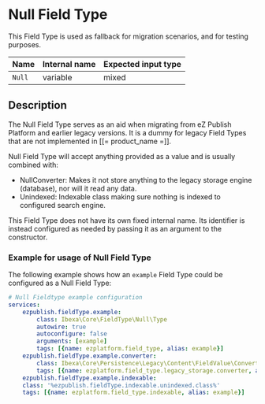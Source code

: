 # Null Field Type

This Field Type is used as fallback for migration scenarios, and for testing purposes.

| Name   | Internal name | Expected input type |
|--------|---------------|---------------------|
| `Null` | variable    | mixed             |

## Description

The Null Field Type serves as an aid when migrating from eZ Publish Platform and earlier legacy versions. It is a dummy for legacy Field Types that are not implemented in [[= product_name =]].

Null Field Type will accept anything provided as a value and is usually combined with:

- NullConverter: Makes it not store anything to the legacy storage engine (database), nor will it read any data.
- Unindexed: Indexable class making sure nothing is indexed to configured search engine.

This Field Type does not have its own fixed internal name. Its identifier is instead configured as needed by passing it as an argument to the constructor.

### Example for usage of Null Field Type

The following example shows how an `example` Field Type could be configured as a Null Field Type:

``` yaml
# Null Fieldtype example configuration
services:
    ezpublish.fieldType.example:
        class: Ibexa\Core\FieldType\Null\Type
        autowire: true
        autoconfigure: false
        arguments: [example]
        tags: [{name: ezplatform.field_type, alias: example}]
    ezpublish.fieldType.example.converter:
        class: Ibexa\Core\Persistence\Legacy\Content\FieldValue\Converter\NullConverter
        tags: [{name: ezplatform.field_type.legacy_storage.converter, alias: example}]
    ezpublish.fieldType.example.indexable:
    class: '%ezpublish.fieldType.indexable.unindexed.class%'
    tags: [{name: ezplatform.field_type.indexable, alias: example}]
```
